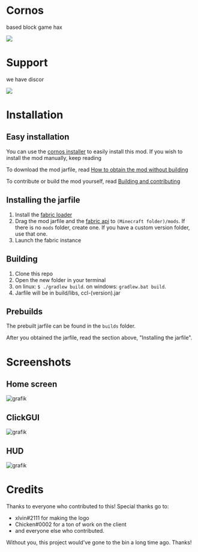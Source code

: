 # Cornos
based block game hax

<img src="https://img.shields.io/github/stars/AriliusClient/Cornos?color=000000&style=for-the-badge" /><br>

# Support

we have discor

<a href="https://discord.gg/rvC7F798xQ"><img src="https://invidget.switchblade.xyz/rvC7F798xQ"/></a>

# Installation

## Easy installation
You can use the [cornos installer](https://github.com/AriliusClient/cornos-installer/releases) to easily install this mod. If you wish to install the mod manually, keep reading

To download the mod jarfile, read [How to obtain the mod without building](https://github.com/AriliusClient/CornClient/wiki/How-to-obtain-the-mod-without-building)

To contribute or build the mod yourself, read [Building and contributing](https://github.com/AriliusClient/CornClient/wiki/Building-and-contributing)

## Installing the jarfile
1. Install the [fabric loader](https://fabricmc.net/use/)
2. Drag the mod jarfile and the [fabric api](https://www.curseforge.com/minecraft/mc-mods/fabric-api) to `(Minecraft folder)/mods`. If there is no `mods` folder, create one. If you have a custom version folder, use that one.
3. Launch the fabric instance

## Building
1. Clone this repo
2. Open the new folder in your terminal
3. on linux: `$ ./gradlew build`. on windows: `gradlew.bat build`.
4. Jarfile will be in build/libs, ccl-(version).jar

## Prebuilds

The prebuilt jarfile can be found in the `builds` folder.

After you obtained the jarfile, read the section above, "Installing the jarfile".

# Screenshots

## Home screen

![grafik](https://user-images.githubusercontent.com/80022388/118516053-434a6c80-b736-11eb-9bd2-7a8016ee094a.png)

## ClickGUI

![grafik](https://user-images.githubusercontent.com/80022388/118516241-6d039380-b736-11eb-9e98-971088d7cb00.png)

## HUD

![grafik](https://user-images.githubusercontent.com/80022388/118516305-7ab91900-b736-11eb-8740-957b75f8aa01.png)

# Credits

Thanks to everyone who contributed to this! Special thanks go to:
- xlvin#2111 for making the logo
- Chicken#0002 for a ton of work on the client
- and everyone else who contributed.

Without you, this project would've gone to the bin a long time ago. Thanks!
